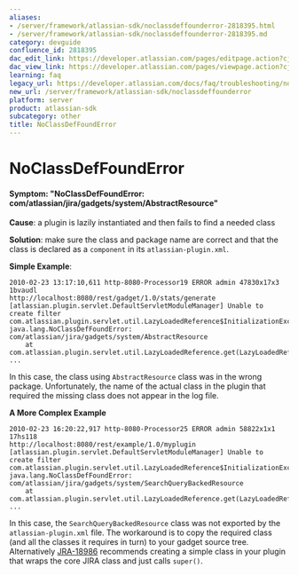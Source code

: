 ```yaml
---
aliases:
- /server/framework/atlassian-sdk/noclassdeffounderror-2818395.html
- /server/framework/atlassian-sdk/noclassdeffounderror-2818395.md
category: devguide
confluence_id: 2818395
dac_edit_link: https://developer.atlassian.com/pages/editpage.action?cjm=wozere&pageId=2818395
dac_view_link: https://developer.atlassian.com/pages/viewpage.action?cjm=wozere&pageId=2818395
learning: faq
legacy_url: https://developer.atlassian.com/docs/faq/troubleshooting/noclassdeffounderror
new_url: /server/framework/atlassian-sdk/noclassdeffounderror
platform: server
product: atlassian-sdk
subcategory: other
title: NoClassDefFoundError
---
```

# NoClassDefFoundError

#### Symptom: "NoClassDefFoundError: com/atlassian/jira/gadgets/system/AbstractResource"

**Cause**: a plugin is lazily instantiated and then fails to find a needed class

**Solution**: make sure the class and package name are correct and that the class is declared as a `component` in its `atlassian-plugin.xml`.

**Simple Example**:

    2010-02-23 13:17:10,611 http-8080-Processor19 ERROR admin 47830x17x3 1bvaudl 
    http://localhost:8080/rest/gadget/1.0/stats/generate [atlassian.plugin.servlet.DefaultServletModuleManager] Unable to create filter
    com.atlassian.plugin.servlet.util.LazyLoadedReference$InitializationException: java.lang.NoClassDefFoundError: com/atlassian/jira/gadgets/system/AbstractResource
        at com.atlassian.plugin.servlet.util.LazyLoadedReference.get(LazyLoadedReference.java:94)
    ...

In this case, the class using `AbstractResource` class was in the wrong package. Unfortunately, the name of the actual class in the plugin that required the missing class does not appear in the log file.

**A More Complex Example**

    2010-02-23 16:20:22,917 http-8080-Processor25 ERROR admin 58822x1x1 17hs118 
    http://localhost:8080/rest/example/1.0/myplugin [atlassian.plugin.servlet.DefaultServletModuleManager] Unable to create filter
    com.atlassian.plugin.servlet.util.LazyLoadedReference$InitializationException: java.lang.NoClassDefFoundError: com/atlassian/jira/gadgets/system/SearchQueryBackedResource
        at com.atlassian.plugin.servlet.util.LazyLoadedReference.get(LazyLoadedReference.java:94)
    ...

In this case, the `SearchQueryBackedResource` class was not exported by the `atlassian-plugin.xml` file. The workaround is to copy the required class (and all the classes it requires in turn) to your gadget source tree. Alternatively <a href="http://jira.atlassian.com/browse/JRA-18986" class="external-link">JRA-18986</a> recommends creating a simple class in your plugin that wraps the core JIRA class and just calls `super()`.




















